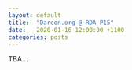 ```yaml
---
layout: default
title:  "Dareon.org @ RDA P15"
date:   2020-01-16 12:00:00 +1100
categories: posts
---
```


TBA...
